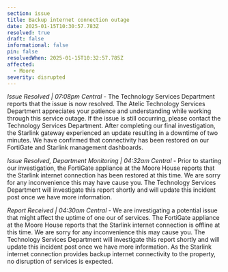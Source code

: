 ```yaml
---
section: issue
title: Backup internet connection outage
date: 2025-01-15T10:30:57.783Z
resolved: true
draft: false
informational: false
pin: false
resolvedWhen: 2025-01-15T10:32:57.785Z
affected:
  - Moore
severity: disrupted
---
```

*Issue Resolved | 07:08pm Central* - The Technology Services Department reports that the issue is now resolved. The Atelic Technology Services Department appreciates your patience and understanding while working through this service outage. If the issue is still occurring, please contact the Technology Services Department. After completing our final investigation, the Starlink gateway experienced an update resulting in a downtime of two minutes. We have confirmed that connectivity has been restored on our FortiGate and Starlink management dashboards.

*Issue Resolved, Department Monitoring | 04:32am Central* - Prior to starting our investigation, the FortiGate appliance at the Moore House reports that the Starlink internet connection has been restored at this time. We are sorry for any inconvenience this may have cause you. The Technology Services Department will investigate this report shortly and will update this incident post once we have more information.

*Report Received | 04:30am Central* - We are investigating a potential issue that might affect the uptime of one our of services. The FortiGate appliance at the Moore House reports that the Starlink internet connection is offline at this time. We are sorry for any inconvenience this may cause you. The Technology Services Department will investigate this report shortly and will update this incident post once we have more information. As the Starlink internet  connection provides backup internet connectivity to the property, no disruption of services is expected.